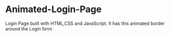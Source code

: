 # Animated-Login-Page
Login Page built with HTML,CSS and JavaScript. It has this animated border around the Login form

